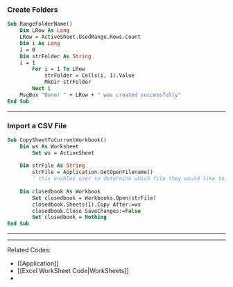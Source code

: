 ### Create Folders
```vb
Sub RangeFolderName()
	Dim LRow As Long
	LRow = ActiveSheet.UsedRange.Rows.Count
	Dim i As Long
	i = 0
	Dim strFolder As String
	i = 1    
		For i = 1 To LRow
			strFolder = Cells(i, 1).Value
			MkDir strFolder
		Next i
	MsgBox "Done! " + LRow + " was created successfully"
End Sub
```
---
### Import a CSV File
```vb
Sub CopySheetToCurrentWorkbook()
    Dim ws As Worksheet
        Set ws = ActiveSheet
        
    Dim strFile As String
        strFile = Application.GetOpenFilename()
        ' this enables user to determine which file they would like to copy to current sheet.
    
    Dim closedbook As Workbook
        Set closedbook = Workbooks.Open(strFile)
        closedbook.Sheets(1).Copy After:=ws
        closedbook.Close SaveChanges:=False
        Set closedbook = Nothing
End Sub
```
---

---
Related Codes:
- [[Application]]
- [[Excel WorkSheet Code|WorkSheets]]
- 